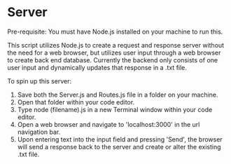 # Server

Pre-requisite: You must have Node.js installed on your machine to run this. 

This script utilizes Node.js to create a request and response server without the need for a web browser, but utilizes user input through a web browser to create back end database. Currently the backend only consists of one user input and dynamically updates that response in a .txt file.

To spin up this server:
  1. Save both the Server.js and Routes.js file in a folder on your machine. 
  2. Open that folder within your code editor.
  3. Type node (filename).js in a new Terminal window within your code editor.
  4. Open a web browser and navigate to 'localhost:3000' in the url navigation bar.
  5. Upon entering text into the input field and pressing 'Send', the browser will send a response back to the server and create or alter the existing .txt file.


  
